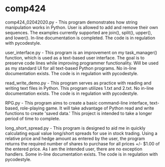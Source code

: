 # comp424
comp424_02042020.py - This program demonstrates how string manipulation works in Python. User is allowed to add and remove 
their own sequences. The examples currently supported are join(), split(), upper(), and lower(). In-line documentation is
completed. The code is in regulation with pycodestyle.

user_interface.py - This program is an improvement on my task_manager() function, which is used as a text-based user interface. The goal is to preserve code lines while improving programmer functionality. Will be used as my standard UI for all text-based Python programs. No in-line documentation exists. The code is in regulation with pycodestyle.

read_write_demo.py - This program serves as practice with reading and writing text files in Python. This program utilizes 1.txt and 2.txt. No in-line documentation exists. The code is in regulation with pycodestyle.

RPG.py - This program aims to create a basic command-line interface, text-based, role-playing game. It will take advantage of Python read and write functions to create 'saved data.' This project is intended to take a longer period of time to complete.

long_short_spread.py - This program is designed to aid me in quickly calculating equal value long/short spreads for use in stock trading. Using a relative price and hedge amount as entered by the user, the program returns the required number of shares to purchase for all prices +/- $1.00 of the entered price. As I am the intended user, there are no exception handlers. Some in-line documentation exists. The code is in regulation with pycodestyle.
